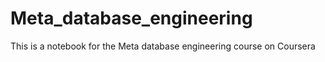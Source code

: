 # Meta_database_engineering
This is a notebook for the Meta database engineering course on Coursera
